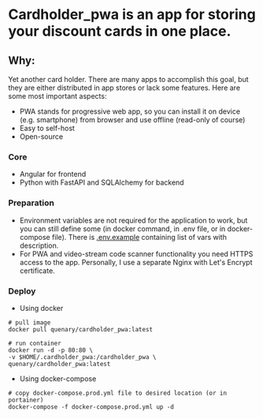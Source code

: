# Cardholder_pwa is an app for storing your discount cards in one place.

## Why:

Yet another card holder. There are many apps to accomplish this goal, but they are either distributed in app stores or lack some features. Here are some most important aspects:

- PWA stands for progressive web app, so you can install it on device (e.g. smartphone) from browser and use offline (read-only of course)
- Easy to self-host
- Open-source

### Core

- Angular for frontend
- Python with FastAPI and SQLAlchemy for backend

### Preparation

- Environment variables are not required for the application to work, but you can still define some (in docker command, in .env file, or in docker-compose file). There is [.env.example](/.env.example) containing list of vars with description.
- For PWA and video-stream code scanner functionality you need HTTPS access to the app. Personally, I use a separate Nginx with Let's Encrypt certificate.

### Deploy

- Using docker

```
# pull image
docker pull quenary/cardholder_pwa:latest

# run container
docker run -d -p 80:80 \
-v $HOME/.cardholder_pwa:/cardholder_pwa \
quenary/cardholder_pwa:latest
```

- Using docker-compose

```
# copy docker-compose.prod.yml file to desired location (or in portainer)
docker-compose -f docker-compose.prod.yml up -d
```
